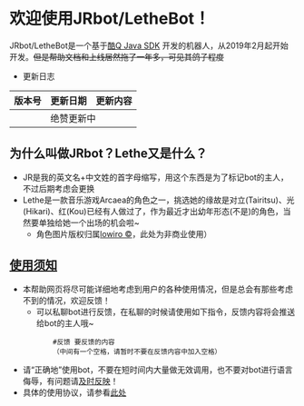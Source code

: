 # 欢迎使用JRbot/LetheBot！

JRbot/LetheBot是一个基于[酷Q Java SDK](https://cqp.cc/t/37318 "JCQ下载地址") 开发的机器人，从2019年2月起开始开发。<s>但是帮助文档和上线居然拖了一年多，可见其鸽子程度</s>

* 更新日志

<table>
    <thead>
        <tr>
            <th>版本号</th>
            <th>更新日期</th>
            <th>更新内容</th>
        </tr>
    </thead>
    <tbody id='update-datas'>
        <tr id='pending'>
			<td colspan="3" align='center'>绝赞更新中</td>
		</tr>
    </tbody>
</table>

## 为什么叫做JRbot？Lethe又是什么？

* JR是我的英文名+中文姓的首字母缩写，用这个东西是为了标记bot的主人，不过后期考虑会更换
* Lethe是一款音乐游戏Arcaea的角色之一，挑选她的缘故是对立(Tairitsu)、光(Hikari)、红(Kou)已经有人做过了，作为最近才出幼年形态(不是)的角色，当然要单独给她一个出场的机会啦~
	* 角色图片版权归属[lowiro &copy;](https://www.lowiro.com/)，此处为非商业使用）  

## [使用须知](agreement.md)

* 本帮助网页将尽可能详细地考虑到用户的各种使用情况，但是总会有那些考虑不到的情况，欢迎反馈！
	- 可以私聊bot进行反馈，在私聊的时候请使用如下指令，反馈内容将会推送给bot的主人哦~
		```text
			#反馈 要反馈的内容
			（中间有一个空格，请暂时不要在反馈内容中加入空格）
		```
* 请“正确地”使用bot，不要在短时间内大量做无效调用，也不要对bot进行语言侮辱，有问题请[及时反映](communicate-with-private-msg/bug-reporting.md)！
* 具体的使用协议，请参看[此处](agreement.md)
